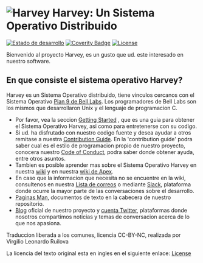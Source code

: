 ![Harvey](https://harvey-os.org/img/harvey-os-logo.png)
Harvey: Un Sistema Operativo Distribuido
=====
[![Estado de desarrollo](https://travis-ci.org/Harvey-OS/harvey.svg?branch=master)](https://travis-ci.org/Harvey-OS/harvey)
[![Coverity Badge](https://scan.coverity.com/projects/5328/badge.svg)](https://scan.coverity.com/projects/5328)
[![License](https://img.shields.io/aur/license/yaourt.svg)](https://github.com/Harvey-OS/harvey/blob/master/LICENSE.gpl)

Bienvenido al proyecto Harvey, es un gusto que ud. este interesado en nuestro software.

## En que consiste el sistema operativo Harvey?

Harvey es un Sistema Operativo distribuido, tiene vinculos cercanos con el Sistema Operativo [Plan 9 de Bell Labs](https://en.wikipedia.org/wiki/Plan_9_from_Bell_Labs). Los programadores de Bell Labs son los mismos que desarrollaron Unix y el lenguaje de programacion C.

- Por favor, vea la seccion 
  [Getting Started](https://github.com/Harvey-OS/harvey/wiki/Getting-Started)
  , que es una guia para obtener el Sistema Operativo Harvey, asi como para entretenerse con su codigo.
- Si ud. ha disfrutado con nuestro codigo fuente y desea ayudar a otros remitase a nuestra 
  [Contribution Guide](https://github.com/Harvey-OS/harvey/blob/master/CONTRIBUTING.md).
  En la 'contribution guide' podra saber cual es el estilo de programacion propio de nuestro proyecto, conocera nuestro 
  [Code of Conduct](https://github.com/Harvey-OS/harvey/wiki/Code-of-Conduct),
  podra saber donde obtener ayuda, entre otros asuntos.
- Tambien es posible aprender mas sobre el Sistema Operativo Harvey en nuestra 
  [wiki](https://github.com/Harvey-OS/harvey/wiki) y en nuestra 
  [wiki de Apex](https://github.com/Harvey-OS/apex/wiki).
- En caso que la informacion que necesita no se encuentre en la wiki, consultenos en nuestra 
  [Lista de correos](https://groups.google.com/forum/#!forum/harvey) o mediante 
  [Slack](https://harvey-slack.herokuapp.com/), plataforma donde ocurre la mayor parte de las conversaciones sobre el desarrollo.
- [Paginas Man](https://sevki.io/harvey/sys/man/1/0intro), documentos de texto en la cabecera de nuestro repositorio.
- [Blog](https://blog.harvey-os.org) oficial de nuestro proyecto y 
  [cuenta Twitter](https://twitter.com/harvey_os), plataformas donde nosotros compartimos noticias y temas de conversacion acerca de lo que nos apasiona.

Traduccion liberada a los comunes, licencia CC-BY-NC, realizada por Virgilio Leonardo Ruilova

La licencia del texto original esta en ingles en el siguiente enlace: [License](https://github.com/Harvey-OS/harvey/blob/master/LICENSE.gpl)

